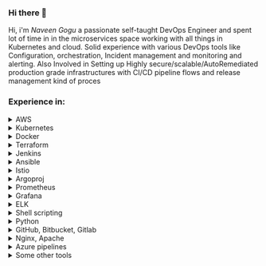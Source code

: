 ### Hi there 👋

Hi, i'm *Naveen Gogu* a passionate self-taught DevOps Engineer and spent lot of time in in the microservices space working with all things in Kubernetes and cloud. Solid experience with various DevOps tools like Configuration, orchestration, Incident management and monitoring and alerting. Also Involved in Setting up Highly secure/scalable/AutoRemediated production grade infrastructures with CI/CD pipeline flows and release management kind of proces

### Experience in:

<details>
  <summary>AWS</summary>

  - Deep understanding of AWS cloud architecture, services, and best practices.
  - Proven ability to design and implement highly available, scalable, and fault-tolerant AWS infrastructure.
  - Extensive experience in automating AWS workflows using tools like CloudFormation and Terraform.
  - Proficiency in managing AWS services like EC2, S3, RDS, Lambda, and DynamoDB.
  - Experience in implementing AWS security best practices, including IAM policies and VPC networking.
  - Knowledge of AWS monitoring and logging services, including CloudWatch and CloudTrail.
  - Ability to optimize AWS resource utilization and performance, including cost optimization.
  - Experience in deploying and managing AWS infrastructure using infrastructure-as-code principles.
  - Knowledge of AWS serverless architectures and best practices, including Lambda and API Gateway.
  - Proficiency in deploying and managing AWS containers using services like ECS and EKS.
  - Understanding of AWS networking options, including VPC peering and VPN connections.
  - Ability to troubleshoot and resolve complex AWS issues in production environments.
  - Experience in implementing disaster recovery and backup strategies in AWS.
  - Ability to deploy and manage AWS services on different operating systems and platforms.
  - Knowledge of AWS DevOps best practices and tools, including CodePipeline and CodeDeploy.  
</details>


<details>
  <summary>Kubernetes</summary>

  - Deep understanding of Kubernetes architecture, components, and best practices.
  - Proven ability to design and deploy highly available, scalable, and fault-tolerant Kubernetes clusters.
  - Experience in automating Kubernetes workflows using tools like Helm and Kustomize.
  - Proficiency in managing Kubernetes resources using Kubernetes API and kubectl command-line tool.
  - Knowledge of Kubernetes networking and service discovery, including DNS and load balancing.
  - Experience in optimizing Kubernetes resource utilization and performance, including pod and node autoscaling.
  - Understanding of Kubernetes security best practices, including RBAC and network policies.
  - Ability to deploy and manage Kubernetes storage solutions, including PVs, PVCs, and StorageClasses.
  - Knowledge of Kubernetes observability tools and best practices, including Prometheus and Grafana.
  - Experience in deploying and managing Kubernetes workloads using different deployment strategies, such as rolling updates and blue-green deployments.
  - Proficiency in using Kubernetes to manage containerized applications, including Docker and containerd.
  - Ability to troubleshoot and resolve complex Kubernetes issues in production environments.
  - Knowledge of Kubernetes best practices for CI/CD pipelines and GitOps workflows.
  - Experience in integrating Kubernetes with other DevOps tools and platforms, such as GitLab and Jenkins.
  - Understanding of Kubernetes ecosystem and related technologies, including Istio, Knative, and OpenShift.  
</details>

<details>
  <summary>Docker</summary>

  - Deep understanding of Docker architecture and components, including Docker Engine, Registry, and Compose.
  - Proven ability to design and deploy Dockerized applications in production environments.
  - Experience in creating and managing Docker images using Dockerfile and Docker Hub.
  - Proficiency in deploying and managing Docker containers using Docker CLI and Docker Swarm.
  - Knowledge of Docker networking and service discovery, including Docker DNS and load balancing.
  - Experience in optimizing Docker resource utilization and performance, including container orchestration and auto-scaling.
  - Understanding of Docker security best practices, including container hardening and secrets management.
  - Ability to deploy and manage Docker storage solutions, including volumes and volume drivers.
  - Knowledge of Docker observability tools and best practices, including Prometheus and Grafana.
  - Experience in integrating Docker with other DevOps tools and platforms, such as Jenkins and Kubernetes.
  - Proficiency in using Docker to manage containerized applications, including Kubernetes and Mesos.
  - Ability to troubleshoot and resolve complex Docker issues in production environments.
  - Knowledge of Docker best practices for CI/CD pipelines and GitOps workflows.
  - Experience in using Docker to deploy microservices and serverless applications.
  - Understanding of Docker ecosystem and related technologies, including Docker Compose, Docker Swarm, and Docker Enterprise.  
</details>

<details>
  <summary>Terraform</summary>

  - Deep understanding of Terraform architecture and concepts, including resources, providers, and state.
  - Proven ability to design and deploy infrastructure using Terraform modules and templates.
  - Experience in managing infrastructure as code using Terraform best practices.
  - Proficiency in using Terraform CLI to create, plan, and apply infrastructure changes.
  - Knowledge of Terraform state management and locking mechanisms.
  - Experience in using Terraform to manage cloud infrastructure, including AWS, Azure, and Google Cloud.
  - Understanding of Terraform security best practices, including remote state storage and secrets management.
  - Ability to deploy and manage Terraform modules and templates in production environments.
  - Knowledge of Terraform observability tools and best practices, including monitoring and logging.
  - Experience in integrating Terraform with other DevOps tools and platforms, such as Jenkins and Kubernetes.
  - Proficiency in using Terraform to create and manage multi-cloud and hybrid cloud environments.
  - Ability to troubleshoot and resolve complex Terraform issues in production environments.
  - Knowledge of Terraform best practices for CI/CD pipelines and GitOps workflows.
  - Experience in using Terraform to automate infrastructure testing and validation.
  - Understanding of Terraform ecosystem and related technologies, including Packer and Vault.  
</details>

<details>
  <summary>Jenkins</summary>

  - Extensive experience in installing, configuring, and managing Jenkins in complex enterprise environments.
  - Deep understanding of Jenkins architecture, including masters, agents, and pipelines.
  - Proficiency in creating and managing Jenkins jobs and pipelines using Jenkinsfile and Blue Ocean.
  - Knowledge of Jenkins security best practices, including authentication, authorization, and role-based access control.
  - Experience in using Jenkins to automate CI/CD pipelines, including code building, testing, and deployment.
  - Proven ability to integrate Jenkins with other DevOps tools and platforms, such as GitHub, Docker, Kubernetes, and AWS.
  - Understanding of Jenkins observability tools and best practices, including monitoring and logging.
  - Experience in using Jenkins to manage distributed and scalable infrastructure environments.
  - Knowledge of Jenkins best practices for configuration management and version control.
  - Ability to troubleshoot and resolve complex Jenkins issues in production environments.
  - Proficiency in using Jenkins plugins to extend functionality and automate workflows.
  - Experience in creating and managing Jenkins build agents and clusters.
  - Knowledge of Jenkins ecosystem and related technologies, including Jenkins X and Jenkins Configuration as Code (JCasC).
  - Understanding of Jenkins best practices for DevOps automation, including GitOps and Infrastructure as Code (IaC).
  - Ability to mentor and train junior DevOps engineers on Jenkins best practices and techniques.  
</details>

<details>
  <summary>Ansible</summary>

  - Extensive experience in using Ansible for configuration management, orchestration, and automation in complex enterprise environments.
  - Proficiency in creating Ansible playbooks and roles for managing infrastructure, applications, and services.
  - Knowledge of Ansible inventory, including dynamic inventory and host patterns.
  - Experience in using Ansible modules to manage different types of systems, including Linux, Windows, and cloud environments.
  - Understanding of Ansible best practices, including idempotency, error handling, and role separation.
  - Ability to integrate Ansible with other DevOps tools and platforms, such as Docker, Kubernetes, and AWS.
  - Experience in using Ansible Tower to manage and scale Ansible deployments in large enterprise environments.
  - Knowledge of Ansible observability tools and best practices, including logging and monitoring.
  - Proficiency in using Ansible to manage distributed and scalable infrastructure environments.
  - Ability to troubleshoot and resolve complex Ansible issues in production environments.
  - Experience in creating and managing Ansible collections and roles.
  - Knowledge of Ansible ecosystem and related technologies, including Ansible Galaxy and Ansible Automation Platform.
  - Understanding of Ansible best practices for DevOps automation, including GitOps and Infrastructure as Code (IaC).
  - Ability to mentor and train junior DevOps engineers on Ansible best practices and techniques.
  - Excellent communication skills and ability to work collaboratively with cross-functional teams to design and implement Ansible-based solutions.  
</details>

<details>
  <summary>Istio</summary>

  - Extensive experience in deploying and managing Istio service mesh in complex microservices architectures.
  - Proficiency in configuring Istio components, including ingress and egress gateways, sidecars, and service entries.
  - Knowledge of Istio observability tools, including Prometheus, Grafana, and Jaeger.
  - Experience in using Istio to manage traffic routing, load balancing, and fault tolerance in microservices environments.
  - Ability to integrate Istio with other DevOps tools and platforms, such as Kubernetes, Docker, and AWS.
  - Understanding of Istio security features, including mTLS, RBAC, and mutual TLS authentication.
  - Proficiency in using Istio to manage distributed and scalable infrastructure environments.
  - Ability to troubleshoot and resolve complex Istio issues in production environments.
  - Experience in creating and managing Istio custom resources, including Virtual Services and Destination Rules.
  - Knowledge of Istio ecosystem and related technologies, including Envoy proxy and Kubernetes.
  - Understanding of Istio best practices for DevOps automation, including GitOps and Infrastructure as Code (IaC).
  - Ability to mentor and train junior DevOps engineers on Istio best practices and techniques.
  - Excellent communication skills and ability to work collaboratively with cross-functional teams to design and implement Istio-based solutions.
  - Proficiency in using Istio to manage service-to-service communication and API gateways.
  - Knowledge of Istio architecture and internals, including Mixer, Pilot, and Citadel.  
</details>

<details>
  <summary>Argoproj</summary>

  - Experience in deploying, managing and scaling complex workflows with Argo Workflows.
  - Knowledge of Argo CD for continuous delivery and GitOps workflows.
  - Proficiency in integrating Argo Workflows and Argo CD with Kubernetes, Docker and other DevOps tools.
  - Ability to create and manage custom Argo Workflows templates and workflows.
  - Experience in implementing Argo Workflows in CI/CD pipelines.
  - Knowledge of Argo Rollouts for canary releases and blue-green deployments.
  - Ability to automate the management of Argo Workflows using Infrastructure as Code (IaC) principles.
  - Understanding of the Argo Workflows architecture and its components.
  - Experience in troubleshooting and resolving complex issues with Argo Workflows in production environments.
  - Proficiency in using Argo Workflows to manage big data and machine learning workflows.
  - Ability to design and implement Argo Workflows for optimal performance and scalability.
  - Knowledge of Argo Events for event-driven automation and integration with external systems.
  - Ability to mentor and train junior DevOps engineers on Argo Workflows and Argo CD best practices.
  - Excellent communication skills and ability to work collaboratively with cross-functional teams to design and implement Argo-based solutions.
  - Proficiency in using Argo Workflows to manage and orchestrate complex and distributed systems.  
</details>

<details>
  <summary>Prometheus</summary>

  - Proficiency in designing, deploying and managing Prometheus monitoring systems for large-scale production environments.
  - Knowledge of Prometheus query language (PromQL) and its use in defining and monitoring custom metrics.
  - Experience in configuring and customizing Prometheus alerting rules and notifications for proactive monitoring and incident response.
  - Proficiency in integrating Prometheus with Kubernetes and other DevOps tools for automated deployment and monitoring.
  - Ability to design and implement complex Grafana dashboards and visualizations using Prometheus metrics.
  - Knowledge of Prometheus federation for distributed monitoring across multiple clusters and data centers.
  - Experience in scaling Prometheus clusters for high availability and performance.
  - Ability to troubleshoot and resolve complex issues with Prometheus in production environments.
  - Proficiency in using Prometheus to monitor and analyze system performance, resource utilization and capacity planning.
  - Knowledge of Prometheus exporters for monitoring third-party services and applications.
  - Ability to automate Prometheus management and configuration using Infrastructure as Code (IaC) principles.
  - Experience in using Prometheus for log monitoring and analysis.
  - Knowledge of Prometheus best practices for security, data retention and backup and recovery.
  - Ability to mentor and train junior DevOps engineers on Prometheus best practices and implementation.
  - Excellent communication skills and ability to work collaboratively with cross-functional teams to design and implement Prometheus-based monitoring solutions.  
</details>


<details>
  <summary>Grafana</summary>

  - Proficiency in designing and implementing complex Grafana dashboards and visualizations for monitoring and analysis of large-scale production environments.
  - Knowledge of various data sources supported by Grafana, including Prometheus, Elasticsearch, InfluxDB, and Graphite.
  - Ability to create custom data sources and plugins to extend Grafana's functionality.
  - Experience in integrating Grafana with other DevOps tools such as Kubernetes, Docker, Jenkins, and Ansible for automated monitoring and analysis.
  - Proficiency in designing and implementing alerts and notifications in Grafana for proactive monitoring and incident response.
  - Knowledge of Grafana's security features and best practices for secure access and data protection.
  - Ability to scale Grafana horizontally for high availability and performance.
  - Experience in troubleshooting and resolving complex issues with Grafana in production environments.
  - Proficiency in using Grafana for log monitoring and analysis.
  - Knowledge of Grafana best practices for data retention, backup and recovery.
  - Ability to automate Grafana configuration and management using Infrastructure as Code (IaC) principles.
  - Experience in mentoring and training junior DevOps engineers on Grafana best practices and implementation.
  - Strong communication skills and ability to collaborate with cross-functional teams to design and implement Grafana-based monitoring solutions.
  - Knowledge of Grafana's latest features and updates, and ability to apply them in real-world scenarios.
  - Experience in using Grafana for performance analysis, capacity planning, and resource utilization monitoring.  
</details>

<details>
  <summary>ELK</summary>

  - Proficiency in designing and implementing complex ELK-based log management and analysis systems for large-scale production environments.
  - Knowledge of Elasticsearch as a scalable and high-performance search and analytics engine, including advanced querying and indexing techniques.
  - Experience in using Logstash as a log ingestion and parsing tool, and ability to customize Logstash filters for parsing different log formats.
  - Ability to design and implement Kibana dashboards and visualizations for log analysis and monitoring.
  - Proficiency in integrating ELK with other DevOps tools such as Kubernetes, Docker, Jenkins, and Ansible for automated log collection and analysis.
  - Knowledge of Elasticsearch's security features and best practices for secure access and data protection.
  - Ability to scale ELK horizontally for high availability and performance.
  - Experience in troubleshooting and resolving complex issues with ELK in production environments.
  - Proficiency in using ELK for log monitoring, analysis, and troubleshooting.
  - Knowledge of ELK best practices for data retention, backup and recovery.
  - Ability to automate ELK configuration and management using Infrastructure as Code (IaC) principles.
  - Experience in mentoring and training junior DevOps engineers on ELK best practices and implementation.
  - Strong communication skills and ability to collaborate with cross-functional teams to design and implement ELK-based log management solutions.
  - Knowledge of ELK's latest features and updates, and ability to apply them in real-world scenarios.
  - Experience in using ELK for compliance and regulatory requirements, such as PCI-DSS, HIPAA, and GDPR.  
</details>

<details>
  <summary>Shell scripting</summary>

  - Expertise in shell scripting with Bash, Python, and Perl, to automate routine tasks, build and deploy applications, and monitor system performance.
  - Experience with command-line interfaces (CLIs) on Linux and Unix systems, including creating and customizing shell scripts to automate system administration tasks, file management, and system monitoring.
  - Proficiency in shell scripting languages, including Bash, to create scripts for automation of complex tasks such as backup, restore, and data migration.
  - Understanding of shell scripting best practices such as parameterization, error handling, input validation, and logging to ensure code quality and maintainability.
  - Knowledge of system utilities such as grep, sed, awk, and other regular expression tools to manipulate and parse text data in scripts.
  - Familiarity with Unix system administration and management, including file systems, user management, network configuration, and system performance tuning.
  - Experience in creating and maintaining shell scripts for DevOps tasks such as automating deployments, configuring infrastructure, and creating Docker containers.
  - Proficiency in writing shell scripts for automating build and deployment pipelines for CI/CD processes.
  - Knowledge of using shell scripts to automate the deployment of configuration files and system settings across multiple servers and environments.
  - Expertise in creating shell scripts to automate infrastructure management and configuration using tools such as Terraform and Ansible.
  - Understanding of version control systems such as Git and SVN for managing and tracking changes in scripts and configurations.
  - Familiarity with testing frameworks such as Bats and Shunit2 for creating automated tests to ensure the quality and stability of shell scripts.
  - Strong debugging skills to troubleshoot issues with shell scripts and system configurations.
  - Ability to work with other DevOps tools and technologies such as Kubernetes, Docker, AWS, and Jenkins, using shell scripting to automate and orchestrate these tools.
  - Excellent communication skills and ability to collaborate with development and operations teams to identify requirements and create efficient, scalable shell scripts.  
</details>

<details>
  <summary>Python</summary>

  - Extensive experience in Python programming for automating tasks and developing efficient solutions for complex problems.
  - In-depth knowledge of Python libraries and frameworks like NumPy, Pandas, Matplotlib, Flask, and Django.
  - Expertise in developing custom Python scripts and modules for data manipulation, data analysis, and data visualization.
  - Proficient in developing automation scripts for configuration management, deployment, and monitoring using tools like Ansible, Fabric, and SaltStack.
  - Expertise in developing RESTful APIs and integrating different services using Python-based frameworks like Flask and Django.
  - Familiarity with different databases like MySQL, PostgreSQL, and MongoDB and experience in interacting with them using Python libraries like SQLAlchemy and PyMongo.
  - Knowledge of developing and maintaining AWS Lambda functions using Python and integrating them with different AWS services.
  - Experience in working with Python-based containerization tools like Docker and Kubernetes for packaging, deploying, and scaling Python applications.
  - Proficient in using Python-based testing frameworks like Pytest and unittest for automated testing and debugging.
  - Familiarity with machine learning and artificial intelligence libraries in Python like TensorFlow and PyTorch for developing ML-based solutions.
  - Experience in developing and deploying serverless applications on AWS using Python and AWS services like AWS Lambda, API Gateway, and DynamoDB.
  - Proficient in developing and deploying Python-based microservices architecture using tools like Flask, Kubernetes, and Docker.
  - Ability to write clean, efficient, and maintainable Python code following coding standards and best practices.
  - Experience in contributing to open-source Python projects and libraries and familiarity with using Git and GitHub for version control.
  - Good understanding of different software development methodologies like Agile and Waterfall and experience in working with cross-functional teams in an Agile environment.  
</details>

<details>
  <summary>GitHub, Bitbucket, Gitlab</summary>

  - ### GitHub:
  - Proficient in using GitHub for version control and collaborative development of software projects
  - Expertise in setting up and configuring GitHub repositories, branches, and pull requests for efficient development workflows
  - Experience in integrating GitHub with CI/CD pipelines for automated builds, testing, and deployment
  - Skilled in managing GitHub issues, milestones, and project boards for effective project management and team collaboration
  - Knowledgeable in using GitHub Actions for automating workflows and deploying to cloud services
  - ### Bitbucket:
  - Proficient in using Bitbucket for version control and collaborative development of software projects
  - Expertise in setting up and configuring Bitbucket repositories, branches, and pull requests for efficient development workflows
  - Experience in integrating Bitbucket with CI/CD pipelines for automated builds, testing, and deployment
  - Skilled in managing Bitbucket issues, milestones, and project boards for effective project management and team collaboration
  - Knowledgeable in using Bitbucket Pipelines for automating workflows and deploying to cloud services
  - ### GitLab:
  - Proficient in using GitLab for version control and collaborative development of software projects
  - Expertise in setting up and configuring GitLab repositories, branches, and merge requests for efficient development workflows
  - Experience in integrating GitLab with CI/CD pipelines for automated builds, testing, and deployment
  - Skilled in managing GitLab issues, milestones, and project boards for effective project management and team collaboration
  - Knowledgeable in using GitLab CI/CD for automating workflows and deploying to cloud services  
</details>

<details>
  <summary>Nginx, Apache</summary>

  - ### Nginx:
  - Extensive experience in configuring and deploying Nginx as a high-performance reverse proxy, load balancer, and web server.
  - Expertise in tuning Nginx for optimal performance, scalability, and reliability in high-traffic environments.
  - Proficient in configuring Nginx to handle SSL/TLS termination, HTTP/2, WebSocket, and other advanced protocols.
  - Solid understanding of Nginx's caching mechanism and its integration with content delivery networks (CDNs).
  - Experience in implementing Nginx as a front-end proxy for microservices-based architectures and serverless applications.
  - Familiarity with Nginx's configuration language, regular expressions, and Lua scripting.
  - Skilled in monitoring Nginx performance metrics using tools such as Prometheus, Grafana, and ELK.
  - Knowledge of Nginx security best practices, including securing Nginx itself, its SSL/TLS configurations, and its interaction with backend servers.
  - Experience in configuring Nginx as a reverse proxy for various backend technologies, including Tomcat, Node.js, and Django.
  - ### Apache:
  - Extensive experience in configuring and deploying Apache as a high-performance web server, reverse proxy, and load balancer.
  - Expertise in tuning Apache for optimal performance, scalability, and reliability in high-traffic environments.
  - Proficient in configuring Apache to handle SSL/TLS termination, virtual hosting, and other advanced features.
  - Solid understanding of Apache's modules, including mod_rewrite, mod_proxy, mod_ssl, and mod_security.
  - Experience in implementing Apache as a front-end proxy for microservices-based architectures and serverless applications.
  - Familiarity with Apache's configuration language, regular expressions, and scripting using PHP, Python, and Perl.
  - Skilled in monitoring Apache performance metrics using tools such as Prometheus, Grafana, and ELK.
  - Knowledge of Apache security best practices, including securing Apache itself, its SSL/TLS configurations, and its interaction with backend servers.
  - Experience in configuring Apache as a reverse proxy for various backend technologies, including Tomcat, Node.js, and Django.  
</details>

<details>
  <summary>Azure pipelines</summary>

  - Azure Pipelines is a cloud-based continuous integration and continuous delivery (CI/CD) service offered by Microsoft Azure. It helps automate the build, test, and deployment of applications to any platform or cloud.
  - It supports several programming languages, frameworks, and platforms, including .NET, Java, Node.js, PHP, Python, Ruby, and Docker.
  - Azure Pipelines provides flexible deployment models, including rolling, blue-green, canary, and staged deployments, to ensure that updates are delivered smoothly and without downtime.
  - It integrates with other Azure services, such as Azure Kubernetes Service (AKS), Azure Web Apps, and Azure Functions, to enable easy deployment and scaling of applications.
  - Azure Pipelines offers customizable workflows, enabling developers to create their own pipelines that can include multiple stages, tasks, and scripts.
  - It provides detailed reporting and analytics, including test results, code coverage, and deployment history, to help teams monitor the performance and quality of their applications.
  - Azure Pipelines includes built-in security features, such as role-based access control (RBAC), secrets management, and vulnerability scanning, to ensure that applications are deployed securely and comply with industry regulations.
  - It supports integration with popular source code management systems, including GitHub, Bitbucket, and GitLab, enabling developers to easily configure and manage their pipelines from within their code repositories.
  - Azure Pipelines also provides extensive documentation, training resources, and community support to help users get started and troubleshoot any issues they may encounter.
  - It offers both cloud-hosted and self-hosted options, allowing teams to choose the deployment model that best suits their needs.
  - Azure Pipelines integrates with other DevOps tools, such as Terraform, Ansible, and Docker, to provide a seamless end-to-end DevOps experience.
  - It supports both continuous integration (CI) and continuous delivery (CD) workflows, enabling teams to automate the entire software development lifecycle.
  - Azure Pipelines provides extensive scalability, enabling teams to deploy applications to any number of servers or containers, regardless of the size or complexity of their infrastructure.
  - It offers support for multiple operating systems and platforms, including Windows, Linux, and macOS, ensuring that applications can be deployed to any environment.
  - Azure Pipelines integrates with Azure DevOps, a comprehensive suite of DevOps tools offered by Microsoft, enabling teams to manage their entire software development lifecycle from a single platform.  
</details>


<details>
  <summary>Some other tools</summary>

  - Zendutly 
  - Jira boards 
  - Ingress 
  - SSL 
  - Trivy 
  - Jmeter 
  - Locust 
  - Consul 
  - H vault 
  - OVPN 
  - Kafka 
  - Mongo Atlas 
  - Tomcat 
  - Maven 
  - Ant 
  - CloudFormation 
  - Vagrant 
  - Helm 
  - keycloak and more...  
</details>
